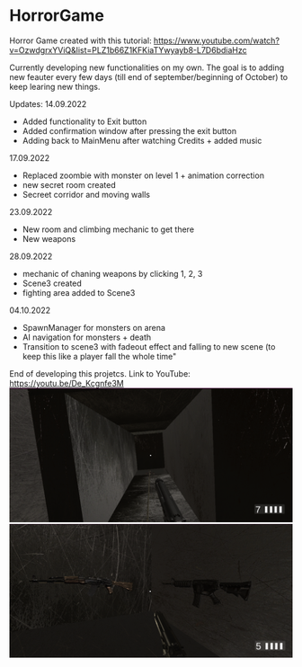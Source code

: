 # HorrorGame
Horror Game created with this tutorial: https://www.youtube.com/watch?v=OzwdgrxYViQ&list=PLZ1b66Z1KFKiaTYwyayb8-L7D6bdiaHzc

Currently developing new functionalities on my own. The goal is to adding new feauter every few days (till end of september/beginning of October) to keep learing new things.

Updates:
14.09.2022
* Added functionality to Exit button
* Added confirmation window after pressing the exit button
* Adding back to MainMenu after watching Credits + added music

17.09.2022
* Replaced zoombie with monster on level 1 + animation correction
* new secret room created 
* Secreet corridor and moving walls

23.09.2022
* New room and climbing mechanic to get there
* New weapons

28.09.2022
* mechanic of chaning weapons by clicking 1, 2, 3 
* Scene3 created 
* fighting area added to Scene3

04.10.2022
* SpawnManager for monsters on arena
* AI navigation for monsters + death
* Transition to scene3 with fadeout effect and falling to new scene (to keep this like a player fall the whole time"

End of developing this projetcs. 
Link to YouTube: https://youtu.be/De_Kcgnfe3M
![](https://github.com/jeti20/HorrorGame/blob/main/png1.PNG)
![](https://github.com/jeti20/HorrorGame/blob/main/png2.PNG)

